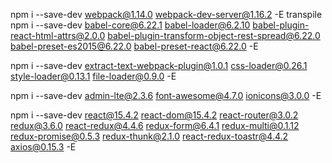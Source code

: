 npm i --save-dev webpack@1.14.0 webpack-dev-server@1.16.2 -E
transpile 
npm i --save-dev babel-core@6.22.1 babel-loader@6.2.10 babel-plugin-react-html-attrs@2.0.0 babel-plugin-transform-object-rest-spread@6.22.0 babel-preset-es2015@6.22.0 babel-preset-react@6.22.0     -E

npm i --save-dev extract-text-webpack-plugin@1.0.1 css-loader@0.26.1 style-loader@0.13.1 file-loader@0.9.0 -E

npm i --save-dev admin-lte@2.3.6 font-awesome@4.7.0 ionicons@3.0.0 -E

npm i --save-dev react@15.4.2 react-dom@15.4.2 react-router@3.0.2 redux@3.6.0 react-redux@4.4.6 redux-form@6.4.1 redux-multi@0.1.12 redux-promise@0.5.3 redux-thunk@2.1.0 react-redux-toastr@4.4.2 axios@0.15.3 -E